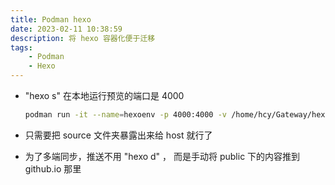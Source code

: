 ```yaml
---
title: Podman hexo
date: 2023-02-11 10:38:59
description: 将 hexo 容器化便于迁移
tags:
    - Podman 
    - Hexo
---
```


- "hexo s" 在本地运行预览的端口是 4000

    ```bash
    podman run -it --name=hexoenv -p 4000:4000 -v /home/hcy/Gateway/hexo_blogs:/home/devenv/hexo/source hexoenv /bin/bash 
    ```
- 只需要把 source 文件夹暴露出来给 host 就行了

- 为了多端同步，推送不用 "hexo d" ， 而是手动将 public 下的内容推到 github.io 那里


<script src="https://giscus.app/client.js"
        data-repo="HCY-ASLEEP/HCY-ASLEEP.github.io"
        data-repo-id="R_kgDOISFjNg"
        data-category="Announcements"
        data-category-id="DIC_kwDOISFjNs4CUJyb"
        data-mapping="pathname"
        data-strict="0"
        data-reactions-enabled="1"
        data-emit-metadata="0"
        data-input-position="bottom"
        data-theme="light"
        data-lang="zh-CN"
        crossorigin="anonymous"
        async>
</script>

